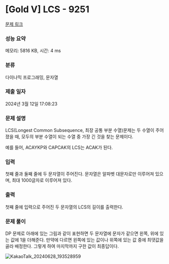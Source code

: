 # [Gold V] LCS - 9251 

[문제 링크](https://www.acmicpc.net/problem/9251) 

### 성능 요약

메모리: 5816 KB, 시간: 4 ms

### 분류

다이나믹 프로그래밍, 문자열

### 제출 일자

2024년 3월 12일 17:08:23

### 문제 설명

<p>LCS(Longest Common Subsequence, 최장 공통 부분 수열)문제는 두 수열이 주어졌을 때, 모두의 부분 수열이 되는 수열 중 가장 긴 것을 찾는 문제이다.</p>

<p>예를 들어, ACAYKP와 CAPCAK의 LCS는 ACAK가 된다.</p>

### 입력 

 <p>첫째 줄과 둘째 줄에 두 문자열이 주어진다. 문자열은 알파벳 대문자로만 이루어져 있으며, 최대 1000글자로 이루어져 있다.</p>

### 출력 

 <p>첫째 줄에 입력으로 주어진 두 문자열의 LCS의 길이를 출력한다.</p>

### 문제 풀이

 <p> DP 문제로 아래에 있는 그림과 같이 표현하면 두 문자열에 문자가 같으면 왼쪽, 위에 있는 값에 1을 더해준다. 만약에 다르면 왼쪽에 있는 값이나 위쪽에 있는 값 중에 최댓값을 골라 배정한다. 그렇게 하여 마지막까지 구한 값이 최종답이다.</p>


![KakaoTalk_20240628_193528959](https://github.com/denise030261/BaekjoonProblem/assets/83278071/6ed9fc92-52b0-43bc-904d-95cf2e0420a6)
